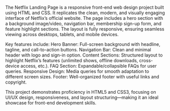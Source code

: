 The Netflix Landing Page is a responsive front-end web design project built using HTML and CSS. It replicates the clean, modern, and visually engaging interface of Netflix’s official website. The page includes a hero section with a background image/video, navigation bar, membership sign-up form, and feature highlight sections. The layout is fully responsive, ensuring seamless viewing across desktops, tablets, and mobile devices.

Key features include:
Hero Banner: Full-screen background with headline, tagline, and call-to-action buttons.
Navigation Bar: Clean and minimal header with logo and sign-in option.
Content Sections: Structured layout to highlight Netflix’s features (unlimited shows, offline downloads, cross-device access, etc.).
FAQ Section: Expandable/collapsible FAQs for user queries.
Responsive Design: Media queries for smooth adaptation to different screen sizes.
Footer: Well-organized footer with useful links and copyright.

This project demonstrates proficiency in HTML5 and CSS3, focusing on UI/UX design, responsiveness, and layout structuring—making it an ideal showcase for front-end development skills.
